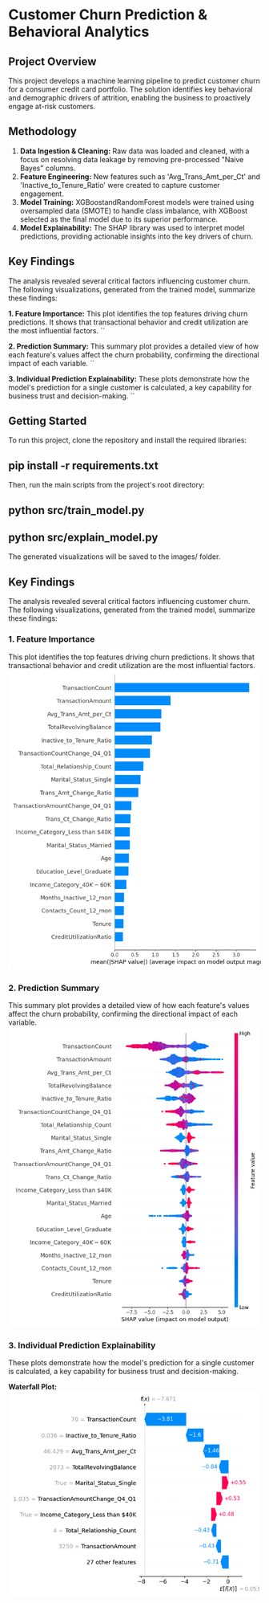 # Customer Churn Prediction & Behavioral Analytics

## Project Overview

This project develops a machine learning pipeline to predict customer churn for a consumer credit card portfolio. The solution identifies key behavioral and demographic drivers of attrition, enabling the business to proactively engage at-risk customers.

## Methodology

1.  **Data Ingestion & Cleaning:** Raw data was loaded and cleaned, with a focus on resolving data leakage by removing pre-processed "Naive Bayes" columns.
2.  **Feature Engineering:** New features such as 'Avg_Trans_Amt_per_Ct' and 'Inactive_to_Tenure_Ratio' were created to capture customer engagement.
3.  **Model Training:** XGBoostandRandomForest models were trained using oversampled data (SMOTE) to handle class imbalance, with XGBoost selected as the final model due to its superior performance.
4.  **Model Explainability:** The SHAP library was used to interpret model predictions, providing actionable insights into the key drivers of churn.

## Key Findings

The analysis revealed several critical factors influencing customer churn. The following visualizations, generated from the trained model, summarize these findings:

**1. Feature Importance:** This plot identifies the top features driving churn predictions. It shows that transactional behavior and credit utilization are the most influential factors.
``

**2. Prediction Summary:** This summary plot provides a detailed view of how each feature's values affect the churn probability, confirming the directional impact of each variable.
``

**3. Individual Prediction Explainability:** These plots demonstrate how the model's prediction for a single customer is calculated, a key capability for business trust and decision-making.
``

## Getting Started

To run this project, clone the repository and install the required libraries:
## pip install -r requirements.txt

Then, run the main scripts from the project's root directory:
## python src/train_model.py
## python src/explain_model.py

The generated visualizations will be saved to the images/ folder.
## Key Findings

The analysis revealed several critical factors influencing customer churn. The following visualizations, generated from the trained model, summarize these findings:

### 1. Feature Importance

This plot identifies the top features driving churn predictions. It shows that transactional behavior and credit utilization are the most influential factors.
![Feature Importance Plot](shap_feature_importance.png)

### 2. Prediction Summary

This summary plot provides a detailed view of how each feature's values affect the churn probability, confirming the directional impact of each variable.
![Prediction Summary Plot](shap_summary_plot.png)

### 3. Individual Prediction Explainability

These plots demonstrate how the model's prediction for a single customer is calculated, a key capability for business trust and decision-making.

**Waterfall Plot:**
![Waterfall Plot for a single prediction](shap_waterfall_plot.png)

